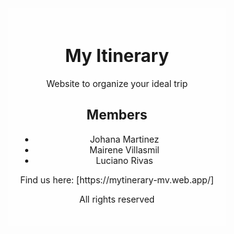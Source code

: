<div>
    <div style="display: flex; flex-direction: column; justify-content: center; align-items: center; height: 100%;">
        <div style="background-color: rgba(255, 255, 255, 0.8); padding: 20px; text-align: center;">
            <h1>My Itinerary</h1>
            <p>Website to organize your ideal trip</p>
            <h2>Members</h2>
            <ul>
                <li>Johana Martinez</li>
                <li>Mairene Villasmil</li>
                <li>Luciano Rivas</li>
            </ul>
            <p>Find us here: [https://mytinerary-mv.web.app/]</p>
            <p>All rights reserved</p>
        </div>
    </div>
</div>
